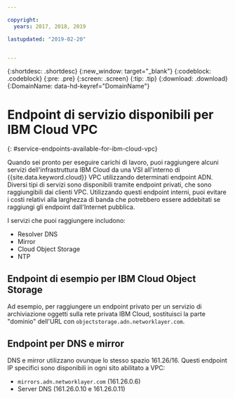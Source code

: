 ```yaml
---

copyright:
  years: 2017, 2018, 2019

lastupdated: "2019-02-20"


---
```


{:shortdesc: .shortdesc}
{:new_window: target="_blank"}
{:codeblock: .codeblock}
{:pre: .pre}
{:screen: .screen}
{:tip: .tip}
{:download: .download}
{:DomainName: data-hd-keyref="DomainName"}

# Endpoint di servizio disponibili per IBM Cloud VPC
{: #service-endpoints-available-for-ibm-cloud-vpc}

Quando sei pronto per eseguire carichi di lavoro, puoi raggiungere alcuni servizi dell'infrastruttura IBM Cloud da una VSI all'interno di {{site.data.keyword.cloud}} VPC utilizzando determinati endpoint ADN. Diversi tipi di servizi sono disponibili tramite endpoint privati, che sono raggiungibili dai clienti VPC. Utilizzando questi endpoint interni, puoi evitare i costi relativi alla larghezza di banda che potrebbero essere addebitati se raggiungi gli endpoint dall'Internet pubblica.

I servizi che puoi raggiungere includono:

* Resolver DNS
* Mirror
* Cloud Object Storage
* NTP

## Endpoint di esempio per IBM Cloud Object Storage

Ad esempio, per raggiungere un endpoint privato per un servizio di archiviazione oggetti sulla rete privata IBM Cloud, sostituisci la parte "dominio" dell'URL con `objectstorage.adn.networklayer.com`.

## Endpoint per DNS e mirror

DNS e mirror utilizzano ovunque lo stesso spazio 161.26/16. Questi endpoint IP specifici sono disponibili in ogni sito abilitato a VPC:

* `mirrors.adn.networklayer.com` (161.26.0.6)
* Server DNS (161.26.0.10 e 161.26.0.11)
